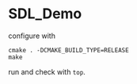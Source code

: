 # SDL_Demo
configure with

```
cmake . -DCMAKE_BUILD_TYPE=RELEASE
make
```

run and check with ``top``.
